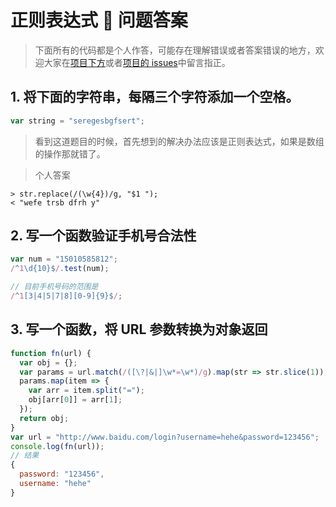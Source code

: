 # 正则表达式  问题答案

> 下面所有的代码都是个人作答，可能存在理解错误或者答案错误的地方，欢迎大家在[项目下方](https://github.com/springHyc/InterviewLibrary)或者[项目的 issues](https://github.com/springHyc/InterviewLibrary/issues)中留言指正。

## 1. 将下面的字符串，每隔三个字符添加一个空格。

```js
var string = "seregesbgfsert";
```

> 看到这道题目的时候，首先想到的解决办法应该是正则表达式，如果是数组的操作那就错了。

> 个人答案

```shell
> str.replace(/(\w{4})/g, "$1 ");
< "wefe trsb dfrh y"
```

## 2. 写一个函数验证手机号合法性

```js
var num = "15010585812";
/^1\d{10}$/.test(num);

// 目前手机号码的范围是
/^1[3|4|5|7|8][0-9]{9}$/;
```

## 3. 写一个函数，将 URL 参数转换为对象返回

```js
function fn(url) {
  var obj = {};
  var params = url.match(/([\?|&|]\w*=\w*)/g).map(str => str.slice(1));
  params.map(item => {
    var arr = item.split("=");
    obj[arr[0]] = arr[1];
  });
  return obj;
}
var url = "http://www.baidu.com/login?username=hehe&password=123456";
console.log(fn(url));
// 结果
{
  password: "123456",
  username: "hehe"
}
```
